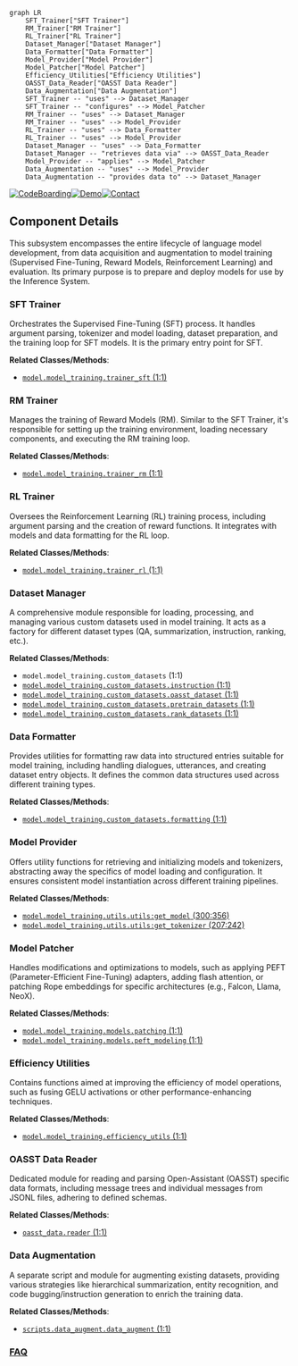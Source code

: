 ```mermaid
graph LR
    SFT_Trainer["SFT Trainer"]
    RM_Trainer["RM Trainer"]
    RL_Trainer["RL Trainer"]
    Dataset_Manager["Dataset Manager"]
    Data_Formatter["Data Formatter"]
    Model_Provider["Model Provider"]
    Model_Patcher["Model Patcher"]
    Efficiency_Utilities["Efficiency Utilities"]
    OASST_Data_Reader["OASST Data Reader"]
    Data_Augmentation["Data Augmentation"]
    SFT_Trainer -- "uses" --> Dataset_Manager
    SFT_Trainer -- "configures" --> Model_Patcher
    RM_Trainer -- "uses" --> Dataset_Manager
    RM_Trainer -- "uses" --> Model_Provider
    RL_Trainer -- "uses" --> Data_Formatter
    RL_Trainer -- "uses" --> Model_Provider
    Dataset_Manager -- "uses" --> Data_Formatter
    Dataset_Manager -- "retrieves data via" --> OASST_Data_Reader
    Model_Provider -- "applies" --> Model_Patcher
    Data_Augmentation -- "uses" --> Model_Provider
    Data_Augmentation -- "provides data to" --> Dataset_Manager
```
[![CodeBoarding](https://img.shields.io/badge/Generated%20by-CodeBoarding-9cf?style=flat-square)](https://github.com/CodeBoarding/GeneratedOnBoardings)[![Demo](https://img.shields.io/badge/Try%20our-Demo-blue?style=flat-square)](https://www.codeboarding.org/demo)[![Contact](https://img.shields.io/badge/Contact%20us%20-%20contact@codeboarding.org-lightgrey?style=flat-square)](mailto:contact@codeboarding.org)

## Component Details

This subsystem encompasses the entire lifecycle of language model development, from data acquisition and augmentation to model training (Supervised Fine-Tuning, Reward Models, Reinforcement Learning) and evaluation. Its primary purpose is to prepare and deploy models for use by the Inference System.

### SFT Trainer
Orchestrates the Supervised Fine-Tuning (SFT) process. It handles argument parsing, tokenizer and model loading, dataset preparation, and the training loop for SFT models. It is the primary entry point for SFT.


**Related Classes/Methods**:

- <a href="https://github.com/LAION-AI/Open-Assistant/blob/master/model/model_training/trainer_sft.py#L1-L1" target="_blank" rel="noopener noreferrer">`model.model_training.trainer_sft` (1:1)</a>


### RM Trainer
Manages the training of Reward Models (RM). Similar to the SFT Trainer, it's responsible for setting up the training environment, loading necessary components, and executing the RM training loop.


**Related Classes/Methods**:

- <a href="https://github.com/LAION-AI/Open-Assistant/blob/master/model/model_training/trainer_rm.py#L1-L1" target="_blank" rel="noopener noreferrer">`model.model_training.trainer_rm` (1:1)</a>


### RL Trainer
Oversees the Reinforcement Learning (RL) training process, including argument parsing and the creation of reward functions. It integrates with models and data formatting for the RL loop.


**Related Classes/Methods**:

- <a href="https://github.com/LAION-AI/Open-Assistant/blob/master/model/model_training/trainer_rl.py#L1-L1" target="_blank" rel="noopener noreferrer">`model.model_training.trainer_rl` (1:1)</a>


### Dataset Manager
A comprehensive module responsible for loading, processing, and managing various custom datasets used in model training. It acts as a factory for different dataset types (QA, summarization, instruction, ranking, etc.).


**Related Classes/Methods**:

- `model.model_training.custom_datasets` (1:1)
- <a href="https://github.com/LAION-AI/Open-Assistant/blob/master/model/model_training/custom_datasets/instruction.py#L1-L1" target="_blank" rel="noopener noreferrer">`model.model_training.custom_datasets.instruction` (1:1)</a>
- <a href="https://github.com/LAION-AI/Open-Assistant/blob/master/model/model_training/custom_datasets/oasst_dataset.py#L1-L1" target="_blank" rel="noopener noreferrer">`model.model_training.custom_datasets.oasst_dataset` (1:1)</a>
- <a href="https://github.com/LAION-AI/Open-Assistant/blob/master/model/model_training/custom_datasets/pretrain_datasets.py#L1-L1" target="_blank" rel="noopener noreferrer">`model.model_training.custom_datasets.pretrain_datasets` (1:1)</a>
- <a href="https://github.com/LAION-AI/Open-Assistant/blob/master/model/model_training/custom_datasets/rank_datasets.py#L1-L1" target="_blank" rel="noopener noreferrer">`model.model_training.custom_datasets.rank_datasets` (1:1)</a>


### Data Formatter
Provides utilities for formatting raw data into structured entries suitable for model training, including handling dialogues, utterances, and creating dataset entry objects. It defines the common data structures used across different training types.


**Related Classes/Methods**:

- <a href="https://github.com/LAION-AI/Open-Assistant/blob/master/model/model_training/custom_datasets/formatting.py#L1-L1" target="_blank" rel="noopener noreferrer">`model.model_training.custom_datasets.formatting` (1:1)</a>


### Model Provider
Offers utility functions for retrieving and initializing models and tokenizers, abstracting away the specifics of model loading and configuration. It ensures consistent model instantiation across different training pipelines.


**Related Classes/Methods**:

- <a href="https://github.com/LAION-AI/Open-Assistant/blob/master/model/model_training/utils/utils.py#L300-L356" target="_blank" rel="noopener noreferrer">`model.model_training.utils.utils:get_model` (300:356)</a>
- <a href="https://github.com/LAION-AI/Open-Assistant/blob/master/model/model_training/utils/utils.py#L207-L242" target="_blank" rel="noopener noreferrer">`model.model_training.utils.utils:get_tokenizer` (207:242)</a>


### Model Patcher
Handles modifications and optimizations to models, such as applying PEFT (Parameter-Efficient Fine-Tuning) adapters, adding flash attention, or patching Rope embeddings for specific architectures (e.g., Falcon, Llama, NeoX).


**Related Classes/Methods**:

- <a href="https://github.com/LAION-AI/Open-Assistant/blob/master/model/model_training/models/patching.py#L1-L1" target="_blank" rel="noopener noreferrer">`model.model_training.models.patching` (1:1)</a>
- <a href="https://github.com/LAION-AI/Open-Assistant/blob/master/model/model_training/models/peft_modeling.py#L1-L1" target="_blank" rel="noopener noreferrer">`model.model_training.models.peft_modeling` (1:1)</a>


### Efficiency Utilities
Contains functions aimed at improving the efficiency of model operations, such as fusing GELU activations or other performance-enhancing techniques.


**Related Classes/Methods**:

- <a href="https://github.com/LAION-AI/Open-Assistant/blob/master/model/model_training/efficiency_utils.py#L1-L1" target="_blank" rel="noopener noreferrer">`model.model_training.efficiency_utils` (1:1)</a>


### OASST Data Reader
Dedicated module for reading and parsing Open-Assistant (OASST) specific data formats, including message trees and individual messages from JSONL files, adhering to defined schemas.


**Related Classes/Methods**:

- <a href="https://github.com/LAION-AI/Open-Assistant/blob/master/oasst-data/oasst_data/reader.py#L1-L1" target="_blank" rel="noopener noreferrer">`oasst_data.reader` (1:1)</a>


### Data Augmentation
A separate script and module for augmenting existing datasets, providing various strategies like hierarchical summarization, entity recognition, and code bugging/instruction generation to enrich the training data.


**Related Classes/Methods**:

- <a href="https://github.com/LAION-AI/Open-Assistant/blob/master/scripts/data_augment/data_augment.py#L1-L1" target="_blank" rel="noopener noreferrer">`scripts.data_augment.data_augment` (1:1)</a>




### [FAQ](https://github.com/CodeBoarding/GeneratedOnBoardings/tree/main?tab=readme-ov-file#faq)